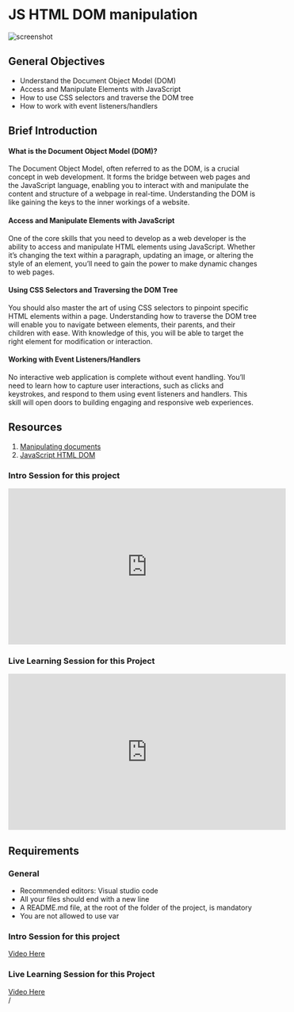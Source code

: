 # JS HTML DOM manipulation

![screenshot](https://zupimages.net/up/23/38/8d4p.png)

  


<div class="panel panel-default" id="project-description">
  <div class="panel-body">
    <h2>General Objectives</h2>

<ul>
<li>Understand the Document Object Model (DOM)</li>
<li>Access and Manipulate Elements with JavaScript</li>
<li>How to use CSS selectors and traverse the DOM tree</li>
<li>How to work with event listeners/handlers</li>
</ul>

<h2>Brief Introduction</h2>

<h4>What is the Document Object Model (DOM)?</h4>

<p>The Document Object Model, often referred to as the DOM, is a crucial concept in web development. It forms the bridge between web pages and the JavaScript language, enabling you to interact with and manipulate the content and structure of a webpage in real-time. Understanding the DOM is like gaining the keys to the inner workings of a website.</p>

<h4>Access and Manipulate Elements with JavaScript</h4>

<p>One of the core skills that you need to develop as a web developer is the ability to access and manipulate HTML elements using JavaScript. Whether it&rsquo;s changing the text within a paragraph, updating an image, or altering the style of an element, you&rsquo;ll need to gain the power to make dynamic changes to web pages.</p>

<h4>Using CSS Selectors and Traversing the DOM Tree</h4>

<p>You should also master the art of using CSS selectors to pinpoint specific HTML elements within a page. Understanding how to traverse the DOM tree will enable you to navigate between elements, their parents, and their children with ease. With knowledge of this, you will be able to target the right element for modification or interaction.</p>

<h4>Working with Event Listeners/Handlers</h4>

<p>No interactive web application is complete without event handling. You&rsquo;ll need to learn how to capture user interactions, such as clicks and keystrokes, and respond to them using event listeners and handlers. This skill will open doors to building engaging and responsive web experiences.</p>

<h2>Resources</h2>

<ol>
<li><a href="/rltoken/vQxjnoIyOVYwL4ry7FPlsg" title="Manipulating documents" target="_blank">Manipulating documents</a></li>
<li><a href="/rltoken/7lh3o0BnqGypNVbJWXRT4Q" title="JavaScript HTML DOM" target="_blank">JavaScript HTML DOM</a></li>
</ol>

<h3>Intro Session for this project</h3>

<iframe width="560" height="315" src="https://www.youtube.com/embed/_SVFNgK5v9E?si=69GA9wlAoKFRsiwk" title="YouTube video player" frameborder="0" allow="accelerometer; autoplay; clipboard-write; encrypted-media; gyroscope; picture-in-picture; web-share" allowfullscreen></iframe>

<h3>Live Learning Session for this Project</h3>

<iframe width="560" height="315" src="https://www.youtube.com/embed/wp1RzgBccwk?si=MjHwHABdajFz6S_v" title="YouTube video player" frameborder="0" allow="accelerometer; autoplay; clipboard-write; encrypted-media; gyroscope; picture-in-picture; web-share" allowfullscreen></iframe>

<h2>Requirements</h2>

<h3>General</h3>

<ul>
<li>Recommended editors: Visual studio code</li>
<li>All your files should end with a new line</li>
<li>A README.md file, at the root of the folder of the project, is mandatory</li>
<li>You are not allowed to use var</li>
</ul>

  </div>
</div>

<div>
<h3>Intro Session for this project</h3>
<span><a href="https://www.youtube.com/embed/_SVFNgK5v9E?si=69GA9wlAoKFRsiwk" title="YouTube video player"> Video Here</a></span>
</div>
<div>
<h3>Live Learning Session for this Project</h3>
<span><a href="https://www.youtube.com/embed/wp1RzgBccwk?si=MjHwHABdajFz6S_v" title="YouTube video player"> Video Here</a></span>
<div>/
